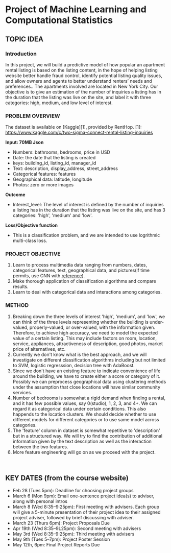 # Project of Machine Learning and Computational Statistics

## TOPIC IDEA

### Introduction
In this project, we will build a predictive model of how popular an apartment rental listing is based on the listing content, in the hope of helping listing website better handle fraud control, identify potential listing quality issues, and allow owners and agents to better understand renters’ needs and preferences.. The apartments involved are located in New York City. Our objective is to give an estimation of the number of inquiries a listing has in the duration that the listing was live on the site, and label it with three categories: high, medium, and low level of interest. 

### PROBLEM OVERVIEW
The dataset is available on [Kaggle][1], provided by RentHop.
[1]: https://www.kaggle.com/c/two-sigma-connect-rental-listing-inquiries

**Input: 70MB Json**

- Numbers: bathrooms, bedrooms, price in USD
- Date: the date that the listing is created
- keys: building_id, listing_id, manager_id
- Text: description, display_address, street_address
- Categorical features: features
- Geographical data: latitude, longitude
- Photos: zero or more images 

**Outcome**
- Interest_level: The level of interest is defined by the number of inquiries a listing has in the duration that the listing was live on the site, and has 3 categories: 'high', 'medium' and 'low'.

**Loss/Objective function**
- This is a classification problem, and we are intended to use logrithmic multi-class loss.


### PROJECT OBJECTIVE
1. Learn to process multimedia data ranging from numbers, dates, categorical features, text, geographical data, and pictures(if time permits, use CNN with [reference][2]).
2. Make thorough application of classification algorithms and compare results.
3. Learn to deal with categorical data and interactions among categories.

### METHOD
1. Breaking down the three levels of interest 'high', 'medium', and 'low', we can think of the three levels representing whether the building is under-valued, properly-valued, or over-valued, with the information given. Therefore, to achieve high accuracy, we need to model the expected value of a certain listing. This may include factors on room, location, service, appliances, attractiveness of description, good photos, market price of alternatives, etc. 
2. Currently we don't know what is the best approach, and we will investigate on different classification algorithms including but not limited to SVM, logistic regresssion, decision tree with AdaBoost.
3. Since we don't have an existing feature to indicate convenience of life around the building, we have to create either a score or category of it.  Possibly we can preprocess geographical data using clustering methods under the assumption that close locations will have similar community services. 
4. Number of bedrooms is somewhat a rigid demand when finding a rental, and it has few possible values, say 0(studio), 1, 2, 3, and 4+. We can regard it as categorical data under certain conditions. This also happends to the location clusters. We should decide whether to use different models for different categories or to use same model across categories.
5. The 'feature' column in dataset is somewhat repetitive to 'description' but in a structured way. We will try to find the contribution of additional information given by the text description as well as the interaction between the two features. 
6. More feature engineering will go on as we proceed with the project.

[2]: https://engineeringblog.yelp.com/2016/11/finding-beautiful-yelp-photos-using-deep-learning.html
<br>

## KEY DATES (from the course website)

- Feb 28 (Tues 5pm): Deadline for choosing project groups
- March 6 (Mon 9pm): Email one-sentence project idea(s) to adviser, along with personal intros
- March 8 (Wed 8:35–9:25pm): First meeting with advisers. Each group will give a 5-minute presentation of their project idea to their assigned project adviser, followed by brief discussing with adviser.
- March 23 (Thurs 6pm): Project Proposals Due
- Apr 19th (Wed 8:35–9L25pm): Second meeting with advisers
- May 3rd (Wed 8:35–9:25pm): Third meeting with advisers
- May 9th (Tues 5–7pm): Project Poster Session
- May 12th, 6pm: Final Project Reports Due
